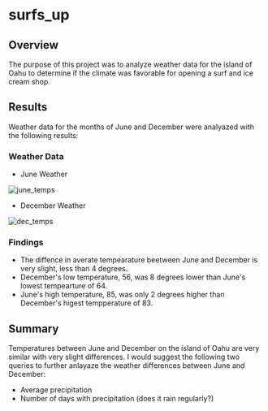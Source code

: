 # surfs_up
## Overview
The purpose of this project was to analyze weather data for the island of Oahu to determine if the climate was favorable for opening a surf and ice cream shop.
## Results
Weather data for the months of June and December were analyazed with the following results:
### Weather Data
* June Weather

![june_temps](https://user-images.githubusercontent.com/106352711/182456380-2659c994-7445-4556-bf5f-5e1a690d2fa0.png)
* December Weather

![dec_temps](https://user-images.githubusercontent.com/106352711/182456416-5dbc2261-aab0-4429-ae1f-630bf73f426a.png)
### Findings
* The diffence in averate tempearature beetween June and December is very slight, less than 4 degrees.
* December's low temperature, 56, was 8 degrees lower than June's lowest tempearture of 64.
* June's high temperature, 85, was only 2 degrees higher than December's higest tempperature of 83.
## Summary
Temperatures between June and December on the island of Oahu are very similar with very slight differences.  I would suggest the following two queries to further anlayaze the weather differences between June and December:
* Average precipitation
* Number of days with precipitation (does it rain regularly?)
